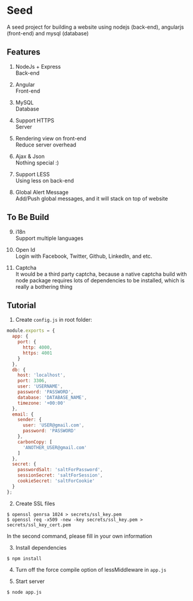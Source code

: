 # Seed

A seed project for building a website using nodejs (back-end), angularjs (front-end) and mysql (database)  

## Features

1. NodeJs + Express  
  Back-end

2. Angular  
  Front-end

3. MySQL  
  Database

4. Support HTTPS  
  Server

5. Rendering view on front-end  
  Reduce server overhead

6. Ajax & Json  
  Nothing special :)

7. Support LESS  
  Using less on back-end

8. Global Alert Message  
  Add/Push global messages, and it will stack on top of website

## To Be Build

9. i18n  
  Support multiple languages

10. Open Id  
  Login with Facebook, Twitter, Github, LinkedIn, and etc.

11. Captcha  
  It would be a third party captcha, because a native captcha build with node package requires lots of dependencies to be installed, which is really a bothering thing

## Tutorial

1. Create `config.js` in root folder:  

  ```javascript
  module.exports = {
    app: {
      port: {
        http: 4000,
        https: 4001
      }
    },
    db: {
      host: 'localhost',
      port: 3306,
      user: 'USERNAME',
      password: 'PASSWORD',
      database: 'DATABASE_NAME',
      timezone: '+00:00'
    },
    email: {
      sender: {
        user: 'USER@gmail.com',
        password: 'PASSWORD'
      },
      carbonCopy: [
        'ANOTHER_USER@gmail.com'
      ]
    },
    secret: {
      passwordSalt: 'saltForPassword',
      sessionSecret: 'saltForSession',
      cookieSecret: 'saltForCookie'
    }
  };
  ```

2. Create SSL files  

  ```
  $ openssl genrsa 1024 > secrets/ssl_key.pem
  $ openssl req -x509 -new -key secrets/ssl_key.pem > secrets/ssl_key_cert.pem
  ```
  In the second command, please fill in your own information

3. Install dependencies  

  ```
  $ npm install
  ```

4. Turn off the force compile option of lessMiddleware in `app.js`  

5. Start server  

  ```
  $ node app.js
  ```
